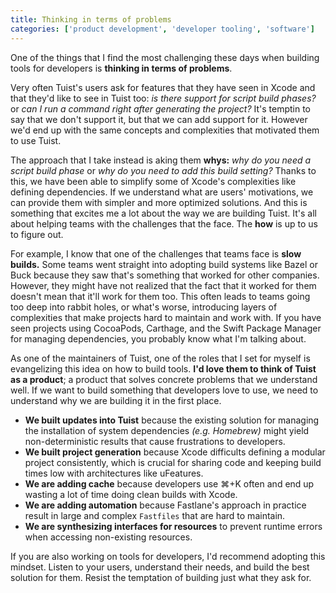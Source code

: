 ```yaml
---
title: Thinking in terms of problems
categories: ['product development', 'developer tooling', 'software']
---
```


One of the things that I find the most challenging these days when building tools for developers is **thinking in terms of problems**.

Very often Tuist's users ask for features that they have seen in Xcode and that they'd like to see in Tuist too:
_is there support for script build phases?_ or _can I run a command right after generating the project?_
It's temptin to say that we don't support it,
but that we can add support for it.
However we'd end up with the same concepts and complexities that motivated them to use Tuist.

The approach that I take instead is aking them **whys:**
_why do you need a script build phase_ or _why do you need to add this build setting?_
Thanks to this,
we have been able to simplify some of Xcode's complexities like defining dependencies.
If we understand what are users' motivations,
we can provide them with simpler and more optimized solutions.
And this is something that excites me a lot about the way we are building Tuist.
It's all about helping teams with the challenges that the face.
The **how** is up to us to figure out.

For example,
I know that one of the challenges that teams face is **slow builds.**
Some teams went straight into adopting build systems like Bazel or Buck because they saw that's something that worked for other companies.
However,
they might have not realized that the fact that it worked for them doesn't mean that it'll work for them too.
This often leads to teams going too deep into rabbit holes,
or what's worse,
introducing layers of complexities that make projects hard to maintain and work with.
If you have seen projects using CocoaPods, Carthage, and the Swift Package Manager for managing dependencies, you probably know what I'm talking about.

As one of the maintainers of Tuist,
one of the roles that I set for myself is evangelizing this idea on how to build tools.
**I'd love them to think of Tuist as a product**;
a product that solves concrete problems that we understand well.
If we want to build something that developers love to use,
we need to understand why we are building it in the first place.

- **We built updates into Tuist** because the existing solution for managing the installation of system dependencies _(e.g. Homebrew)_ might yield non-deterministic results that cause frustrations to developers.
- **We built project generation** because Xcode difficults defining a modular project consistently, which is crucial for sharing code and keeping build times low with architectures like uFeatures.
- **We are adding cache** because developers use ⌘+K often and end up wasting a lot of time doing clean builds with Xcode.
- **We are adding automation** because Fastlane's approach in practice result in large and complex `Fastfiles` that are hard to maintain.
- **We are synthesizing interfaces for resources** to prevent runtime errors when accessing non-existing resources.

If you are also working on tools for developers,
I'd recommend adopting this mindset.
Listen to your users,
understand their needs,
and build the best solution for them.
Resist the temptation of building just what they ask for.
